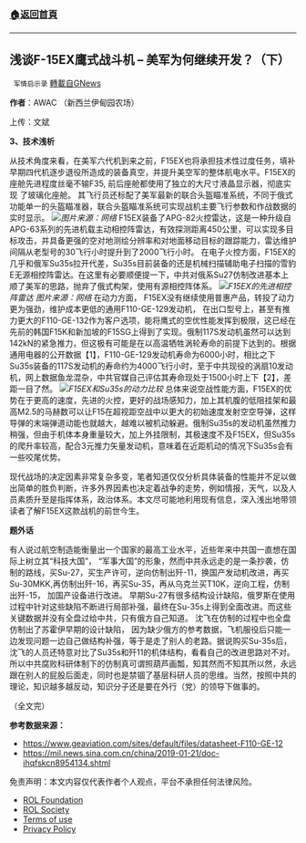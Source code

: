 ###  [:house:返回首頁](https://github.com/ourhimalayas/txt)
---


## 浅谈F-15EX鹰式战斗机 – 美军为何继续开发？（下）
` 军情启示录` [轉載自GNews](https://gnews.org/zh-hans/1886740/)

**作者**：AWAC （新西兰伊甸园农场）

上传：文斌

**3、技术浅析**

从技术角度来看，在美军六代机到来之前，F15EX也将承担技术性过度任务，填补早期四代机逐步退役所造成的装备真空，并提升美空军的整体航电水平。F15EX的座舱先进程度丝毫不输F35, 前后座舱都使用了独立的大尺寸液晶显示器，彻底实现 了玻璃化座舱。 其飞行员还标配了美军最新的联合头盔瞄准系统，不同于俄式功能单一的头盔瞄准器，联合头盔瞄准系统可实现战机主要飞行参数和作战数据的实时显示。
![](https://assets.gnews.org/wp-content/uploads/2022/01/图片7-4.png)*图片来源：网络*
F15EX装备了APG-82火控雷达，这是一种升级自APG-63系列的先进机载主动相控阵雷达，有效探测距离450公里，可以实现多目标攻击，并具备更强的空对地测绘分辨率和对地面移动目标的跟踪能力，雷达维护间隔从老型号的30飞行小时提升到了2000飞行小时。 在电子火控方面，F15EX的几乎和俄军Su35s拉开代差，Su35s目前装备的还是机械扫描辅助电子扫描的雪豹E无源相控阵雷达。在这里有必要顺便提一下，中共对俄系Su27仿制改进基本上顺了美军的思路，抛弃了俄式构架，使用有源相控阵体系。
![](https://assets.gnews.org/wp-content/uploads/2022/01/图片8-4.png)*F15EX的先进相控阵雷达*
*图片来源：网络*
在动力方面， F15EX没有继续使用普惠产品，转投了动力更为强劲，维护成本更低的通用F110-GE-129发动机， 在出口型号上，甚至有推力更大的F110-GE-132作为客户选项，能将鹰式的空优性能发挥到极限，这已经在先前的韩国F15K和新加坡的F15SG上得到了实现。俄制117S发动机虽然可以达到142kN的紧急推力，但这极有可能是在以高温牺牲涡轮寿命的前提下达到的。根据通用电器的公开数据【1】，F110-GE-129发动机寿命为6000小时，相比之下Su35s装备的117S发动机的寿命约为4000飞行小时，至于中共现役的涡扇10发动机，网上数据鱼龙混杂，中共官媒自己评估其寿命现处于1500小时上下【2】，差距一目了然。
![](https://assets.gnews.org/wp-content/uploads/2022/01/图片9-2.png)*F15EX和Su35s的动力比较*
总体来说空战性能方面，F15EX的优势在于更高的速度，先进的火控，更好的战场感知力，加上其机腹的低阻挂架和最高M2.5的马赫数可以让F15在超视距空战中以更大的初始速度发射空空导弹，这样导弹的末端弹道动能也就越大，越难以被机动躲避。俄制Su35s的发动机虽然推力稍强，但由于机体本身重量较大，加上外挂限制，其极速度不及F15EX，但Su35s的爬升率较高，配合3元推力矢量发动机，意味着在近距机动的情况下Su35s会有一些咬尾优势。

现代战场的决定因素非常复杂多变，笔者知道仅仅分析具体装备的性能并不足以做出简单的胜负判断，许多外界因素也决定着战争的走势，例如情报，天气，以及人员素质升至是指挥体系，政治体系。本文尽可能地利用现有信息，深入浅出地带领读者了解F15EX这款战机的前世今生。

**题外话**

有人说过航空制造能衡量出一个国家的最高工业水平，近些年来中共国一直想在国际上树立其“科技大国”， “军事大国”的形象，然而中共永远走的是一条抄袭，仿制的路线，买Su-27，买生产许可，逆向仿制出歼-11，换国产发动机改进，再买Su-30MKK,再仿制出歼-16，再买Su-35，再从乌克兰买T10K，逆向工程，仿制出歼-15， 加国产设备进行改进。 早期Su-27有很多结构设计缺陷，俄罗斯在使用过程中针对这些缺陷不断进行局部补强，最终在Su-35s上得到全面改进。而这些关键数据并没有全盘过给中共，只有俄方自己知道。 沈飞在仿制的过程中也全盘仿制出了苏霍伊早期的设计缺陷， 因为缺少俄方的参考数据，飞机服役后只能一边发现问题一边自己做结构补强，等于是走了别人的老路。据说购买Su-35s后，沈飞的人员还特意对比了Su35s和歼11的机体结构，看看自己的改进思路对不对。所以中共腐败科研体制下的仿制真可谓照葫芦画瓢，知其然而不知其所以然，永远跟在别人的屁股后面走，同时也是禁锢了基层科研人员的思维。当然，按照中共的理论，知识越多越反动，知识分子还是要在外行（党）的领导下做事的。

（全文完）

**参考数据来源：**

- https://www.geaviation.com/sites/default/files/datasheet-F110-GE-12
- https://mil.news.sina.com.cn/china/2019-01-21/doc-ihqfskcn8954134.shtml


 

免责声明：本文内容仅代表作者个人观点，平台不承担任何法律风险。

- [ROL Foundation](https://rolfoundation.org/)
- [ROL Society](https://rolsociety.org/)
- [Terms of use](https://gnews.org/terms-of-use-3/)
- [Privacy Policy](https://gnews.org/privacy-policy/)

